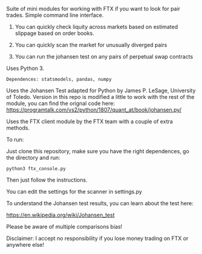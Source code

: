 
Suite of mini modules for working with FTX if you want to look for pair trades. Simple command line interface.


1. You can quickly check liquity across markets based on estimated slippage based on order books.

2. You can quickly scan the market for unusually diverged pairs

3. You can run the johansen test on any pairs of perpetual swap contracts

Uses Python 3.

    Dependences: statsmodels, pandas, numpy

Uses the Johansen Test adapted for Python by James P. LeSage, University of Toledo. Version in this repo is modified a little to work 
with the rest of the module, you can find the orignal code here: https://programtalk.com/vs2/python/1807/quant_at/book/johansen.py/

Uses the FTX client module by the FTX team with a couple of extra methods. 



To run:

Just clone this repository, make sure you have the right dependences, go the directory and run:
    
    python3 ftx_console.py 
    
    
Then just follow the instructions.

You can edit the settings for the scanner in settings.py


To understand the Johansen test results, you can learn about the test here:

https://en.wikipedia.org/wiki/Johansen_test

Please be aware of multiple comparisons bias!


Disclaimer: I accept no responsibility if you lose money trading on FTX or anywhere else!


    
    
